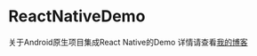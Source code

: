 # ReactNativeDemo
关于Android原生项目集成React Native的Demo
详情请查看[我的博客](http://blog.csdn.net/liuwei187/article/details/78049414)

